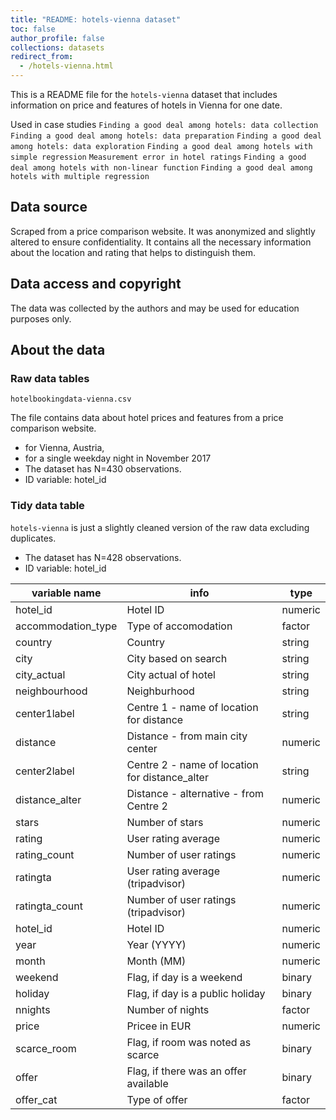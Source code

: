 ```yaml
---
title: "README: hotels-vienna dataset"
toc: false
author_profile: false
collections: datasets
redirect_from:
  - /hotels-vienna.html
---
```



This is a  README file for the `hotels-vienna` dataset that includes information on price and features of hotels in Vienna for one date. 
 
Used in case studies
`Finding a good deal among hotels: data collection`
`Finding a good deal among hotels: data preparation`
`Finding a good deal among hotels: data exploration`
`Finding a good deal among hotels with simple regression`
`Measurement error in hotel ratings`
`Finding a good deal among hotels with non-linear function` 
`Finding a good deal among hotels with multiple regression`


## Data source

Scraped from a price comparison website.
It was anonymized and slightly altered to ensure confidentiality. It contains all the necessary information about the location and rating that helps to distinguish them.

## Data access and copyright  

The data was collected by the authors and may be used for education purposes only. 

## About the data

### Raw data tables

`hotelbookingdata-vienna.csv`  

The file contains data about hotel prices and features from a price comparison website.  
* for Vienna, Austria, 
* for a single weekday night in November 2017 
* The dataset has N=430 observations.    
* ID variable: hotel_id


### Tidy data table

`hotels-vienna` is just a slightly cleaned version of the raw data excluding duplicates. 

 * The dataset has N=428 observations.    
 * ID variable: hotel_id


| variable name 		| info    	 	            						| type   	|  
|--------------------	|------------------------------------------------	|---------	|
| hotel_id           	| Hotel ID                                       	| numeric 	|
| accommodation_type 	| Type of accomodation                           	| factor  	|
| country            	| Country                                        	| string  	|
| city               	| City based on search                           	| string  	|
| city_actual        	| City actual of hotel                           	| string  	|
| neighbourhood      	| Neighburhood                                   	| string  	|
| center1label       	| Centre 1 - name of location for distance       	| string  	|
| distance           	| Distance - from main city center               	| numeric 	|
| center2label       	| Centre 2 - name of location for distance_alter 	| string  	|
| distance_alter     	| Distance - alternative - from Centre 2         	| numeric 	|
| stars              	| Number of stars                                	| numeric 	|
| rating             	| User rating average                            	| numeric 	|
| rating_count       	| Number of user ratings                         	| numeric 	|
| ratingta           	| User rating average (tripadvisor)              	| numeric 	|
| ratingta_count     	| Number of user ratings (tripadvisor)           	| numeric 	|
| hotel_id           	| Hotel ID                                       	| numeric 	|
| year               	| Year (YYYY)                                    	| numeric 	|
| month              	| Month (MM)                                     	| numeric 	|
| weekend            	| Flag, if day is a weekend                      	| binary  	|
| holiday            	| Flag, if day is a public holiday               	| binary  	|
| nnights            	| Number of nights                               	| factor  	|
| price              	| Pricee in EUR                                  	| numeric 	|
| scarce_room        	| Flag, if room was noted as scarce              	| binary  	|
| offer              	| Flag, if there was an offer available          	| binary  	|
| offer_cat          	| Type of offer                                  	| factor  	|